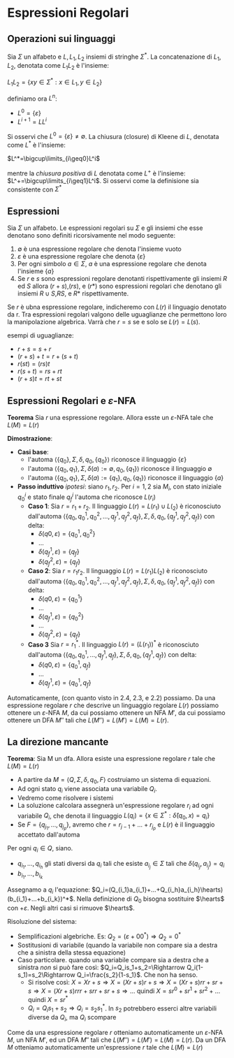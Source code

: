 # Espressioni Regolari

## Operazioni sui linguaggi

Sia $\Sigma$ un alfabeto e $L,L_1,L_2$ insiemi di stringhe $\Sigma^*$.
La concatenazione di $L_1,L_2$, denotata come $L_1L_2$ è l'insieme:

$L_1L_2=\{xy\in\Sigma^*:x\in L_1,y\in L_2\}$

definiamo ora $L^n$:
* $L^0=\{\varepsilon\}$
* $L^{i+1}=LL^i$

Si osservi che $L^0=\{\varepsilon\}\neq\emptyset$. La chiusura (closure) di Kleene di $L$, denotata come $L^*$ è l'insieme:

$L^*=\bigcup\limits_{i\geq0}L^i$

mentre la *chiusura positiva* di $L$ denotata come $L^+$ è l'insieme: $L^+=\bigcup\limits_{i\geq1}L^i$. Si osservi come la definisione sia consistente con $\Sigma^*$


## Espressioni

Sia $\Sigma$ un alfabeto. Le espressioni regolari su $\Sigma$ e gli insiemi che esse denotano sono definiti ricorsivamente nel modo seguente:

1. $\emptyset$ è una espressione regolare che denota l'insieme vuoto
2. $\varepsilon$ è una espressione regolare che denota $\{\varepsilon\}$
3. Per ogni simbolo $a\in\Sigma$, $a$ è una espressione regolare che denota l'insieme $\{a\}$
4. Se $r$ e $s$ sono espressioni regolare denotanti rispettivamente gli insiemi $R$ ed $S$ allora $(r+s)$,$(rs)$, e $(r*)$ sono espressioni regolari che denotano gli insiemi $R\cup S$,$RS$, e $R*$ rispettivamente.

Se $r$ è ubna espressione regolare, indicheremo con $L(r)$ il linguagio denotato da r. Tra espressioni regolari valgono delle uguaglianze che permettono loro la manipolazione algebrica. Varrà che $r=s$ se e solo se $L(r)=L(s)$.

esempi di uguaglianze:
* $r+s=s+r$
* $(r+s)+t=r+(s+t)$
* $r(st)=(rs)t$
* $r(s+t)=rs+rt$
* $(r+s)t=rt+st$

## Espressioni Regolari e $\varepsilon$-NFA

**Teorema** Sia $r$ una espressione regolare. Allora esste un $\varepsilon$-NFA tale che $L(M)=L(r)$

**Dimostrazione**:
* **Casi base**:
  * l'automa $\langle \{q_0\}, \Sigma, \delta, q_0, \{q_0\}\rangle$ riconosce il linguaggio $\{\varepsilon\}$
  * l'automa $\langle \{q_0,q_1\}, \Sigma, \delta(a):=\emptyset, q_0, \{q_1\}\rangle$ riconosce il linguaggio $\emptyset$
  * l'automa $\langle \{q_0,q_1\}, \Sigma, \delta(a):=\{q_1\}, q_0, \{q_1\}\rangle$ riconosce il linguaggio $\{a\}$
* **Passo induttivo** *ipotesi*: siano $r_1,r_2$. Per $i=1,2$ sia $M_i$, con stato iniziale $q^i_0$ e stato finale $q^i_f$ l'automa che riconosce $L(r_i)$
  * **Caso 1**: Sia $r=r_1+r_2$. Il linguaggio $L(r)=L(r_1)\cup L(_2)$ è riconosciuto dall'automa $\langle \{q_0,q^1_0,q^2_0,...,q^1_f,q^2_f,q_f\}, \Sigma, \delta , q_0, \{q^1_f,q^2_f,q_f\}\rangle$ con delta:
    * $\delta(q0,\varepsilon)=\{q^1_0,q^2_0\}$
    * $...$
    * $\delta(q^1_f,\varepsilon)=\{q_f\}$
    * $\delta(q^2_f,\varepsilon)=\{q_f\}$
  * **Caso 2**: Sia $r=r_1r_2$. Il linguaggio $L(r)=L(r_1)L(_2)$ è riconosciuto dall'automa $\langle \{q_0,q^1_0,q^2_0,...,q^1_f,q^2_f,q_f\}, \Sigma, \delta , q_0, \{q^1_f,q^2_f,q_f\}\rangle$ con delta:
    * $\delta(q0,\varepsilon)=\{q^1_0\}$
    * $...$
    * $\delta(q^1_f,\varepsilon)=\{q^2_0\}$
    * $...$
    * $\delta(q^2_f,\varepsilon)=\{q_f\}$
  * **Caso 3** Sia $r=r^*_1$. Il linguaggio $L(r)=(L(r_1))^*$ è riconosciuto dall'automa $\langle \{q_0,q^1_0,...,q^1_f,q_f\}, \Sigma, \delta , q_0, \{q^1_f,q_f\}\rangle$ con delta:
    * $\delta(q0,\varepsilon)=\{q^1_0,q_f\}$
    * $...$
    * $\delta(q^1_f,\varepsilon)=\{q^1_0,q_f\}$

Automaticamente, (con quanto visto in 2.4, 2.3, e 2.2) possiamo. Da una espressione regolare $r$ che descrive un linguaggio regolare $L(r)$ possiamo ottenere un $\varepsilon$-NFA $M$, da cui possiamo ottenere un NFA $M'$, da cui possiamo ottenere un DFA $M''$ tali che $L(M'')=L(M')=L(M)=L(r)$.

## La direzione mancante

**Teorema**: Sia M un dfa. Allora esiste una espressione regolare $r$ tale che $L(M)=L(r)$

* A partire da $M=\langle Q, \Sigma, \delta, q_0, F\rangle$ costruiamo un sistema di equazioni.
* Ad ogni stato $q_i$ viene associata una variabile $Q_i$.
* Vedremo come risolvere i sistemi
* La soluzione calcolara assegnerà un'espressione regolare $r_i$ ad ogni variabile $Q_i$, che denota il linguaggio $L(q_i)=\{x\in\Sigma^*:\hat\delta(q_0,x)=q_i\}$
* Se $F=\{q_{j_1},...,q_{j_p}\}$, avremo che $r=r_{j-1}+...+r_{j_p}$ e $L(r)$ è il linguaggio accettato dall'automa

Per ogni $q_i\in Q$, siano.
* $q_{i_1},...,q_{i_h}$ gli stati diversi da $q_i$ tali che esiste $a_{i_j}\in\Sigma$ tali che $\delta(q_{i_j},a_{i_j})=q_i$
* $b_{i_1},...,b_{i_k}$

Assegnamo a $q_i$ l'equazione: $Q_i=(Q_{i_1}a_{i_1}+...+Q_{i_h}a_{i_h}\hearts)(b_{i_1}+...+b_{i_k})^*$. Nella definizione di $Q_0$ bisogna sostituire $\hearts$ con $+\varepsilon$. Negli altri casi si rimuove $\hearts$.

Risoluzione del sistema:
* Semplificazioni algebriche. Es: $Q_2=(\varepsilon+00^*)\Rightarrow Q_2=0^*$
* Sostitusioni di variabile (quando la variabile non compare sia a destra che a sinistra della stessa equazione)
* Caso particolare. quando una variabile compare sia a destra che a sinistra *non* si può fare così: $Q_i=Q_is_1+s_2=\Rightarrow Q_i(1-s_1)=s_2\Rightarrow Q_i=\frac{s_2}{1-s_1}$. Che non ha senso.
  * Si risolve così: $X=Xr+s\Rightarrow X=(Xr+s)r+s\Rightarrow X=(Xr+s)rr+sr+s\Rightarrow X=(Xr+s)rrr+srr+sr+s\Rightarrow...$ quindi $X=sr^0+sr^1+sr^2+...$ quindi $X=sr^*$
  * $Q_i=Q_is_1+s_2\Rightarrow Q_i=s_2s^*_1$. In $s_2$ potrebbero esserci altre variabili diverse da $Q_i$, ma $Q_i$ scompare

Come da una espressione regolare $r$ otteniamo automaticamente un $\varepsilon$-NFA $M$, un NFA $M'$, ed un DFA $M''$ tali che $L(M'')=L(M')=L(M)=L(r)$.
 Da un DFA $M$ otteniamo automaticamente un'espressione $r$ tale che $L(M)=L(r)$
